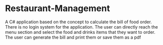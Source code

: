 # Restaurant-Management
A C# application based on the concept to calculate the bill of food order. There is no login system for the application. The user can directly reach the menu section and select the food and drinks items that they want to order. The user can generate the bill and print them or save them as a pdf
